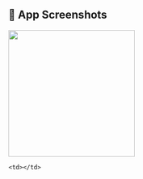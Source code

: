 <h2>📱 App Screenshots</h2>

  <img src="https://github.com/user-attachments/assets/104e3b6f-e23f-41b6-9652-2438208afd0f" width="250"/>



    <td></td>
  </tr>
</table>
